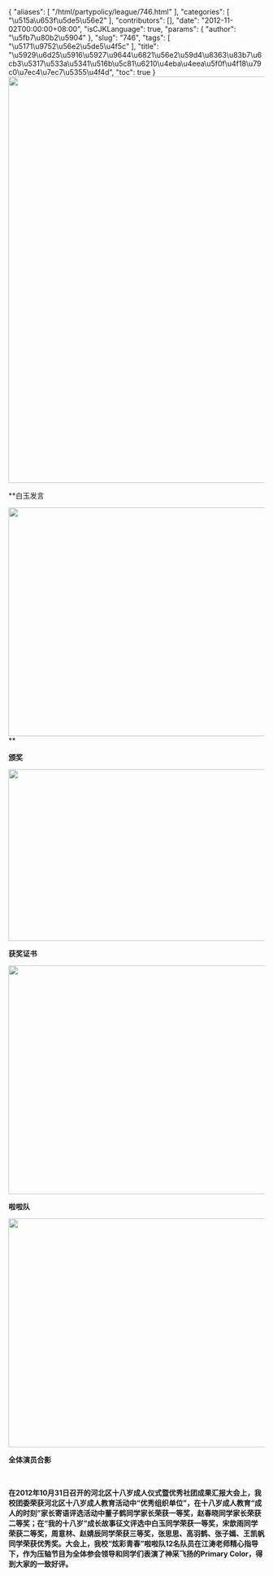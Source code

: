 {
    "aliases": [
        "/html/partypolicy/league/746.html"
    ],
    "categories": [
        "\u515a\u653f\u5de5\u56e2"
    ],
    "contributors": [],
    "date": "2012-11-02T00:00:00+08:00",
    "isCJKLanguage": true,
    "params": {
        "author": "\u5fb7\u80b2\u5904"
    },
    "slug": "746",
    "tags": [
        "\u5171\u9752\u56e2\u5de5\u4f5c"
    ],
    "title": "\u5929\u6d25\u5916\u5927\u9644\u6821\u56e2\u59d4\u8363\u83b7\u6cb3\u5317\u533a\u5341\u516b\u5c81\u6210\u4eba\u4eea\u5f0f\u4f18\u79c0\u7ec4\u7ec7\u5355\u4f4d",
    "toc": true
}
**<img
    src="https://cdn.tfls.online/mirror/full/2f506b8964e5965783c2af04790397ed0d3d6611.jpg"
    style="display:block;margin-left:auto;margin-right:auto;"
    decoding="async"
    fetchpriority="auto"
    loading="lazy"
    height="800"
    width="600"
/>**

**白玉发言  

<img
    src="https://cdn.tfls.online/mirror/full/84bc0d10b09f13dacd6095b16d380600948c3f51.jpg"
    style="display:block;margin-left:auto;margin-right:auto;"
    decoding="async"
    fetchpriority="auto"
    loading="lazy"
    height="450"
    width="600"
/>**

**颁奖**

**<img
    src="https://cdn.tfls.online/mirror/full/9caf372894a05c8c671ba8f54de0055a04c23909.jpg"
    style="display:block;margin-left:auto;margin-right:auto;"
    decoding="async"
    fetchpriority="auto"
    loading="lazy"
    height="338"
    width="600"
/>**

**获奖证书**

**<img
    src="https://cdn.tfls.online/mirror/full/6e6fbdc9ab18887a98845360163d60b37e3044b3.jpg"
    style="display:block;margin-left:auto;margin-right:auto;"
    decoding="async"
    fetchpriority="auto"
    loading="lazy"
    height="450"
    width="600"
/>**

**啦啦队**

**<img
    src="https://cdn.tfls.online/mirror/full/342bbe72fd218eed2cea8e4fdfaf0bea1777b60b.jpg"
    style="display:block;margin-left:auto;margin-right:auto;"
    decoding="async"
    fetchpriority="auto"
    loading="lazy"
    height="450"
    width="600"
/>**

**全体演员合影**

 

**在2012年10月31日召开的河北区十八岁成人仪式暨优秀社团成果汇报大会上，我校团委荣获河北区十八岁成人教育活动中“优秀组织单位”，在十八岁成人教育“成人的时刻”家长寄语评选活动中董子鹤同学家长荣获一等奖，赵春晓同学家长荣获二等奖；在“我的十八岁”成长故事征文评选中白玉同学荣获一等奖，宋歆雨同学荣获二等奖，周意林、赵婧辰同学荣获三等奖，张思思、高羽鹤、张子嫣、王凯帆同学荣获优秀奖。大会上，我校“炫彩青春”啦啦队12名队员在江涛老师精心指导下，作为压轴节目为全体参会领导和同学们表演了神采飞扬的Primary Color，得到大家的一致好评。**

